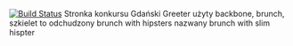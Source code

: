 [![Build Status](https://drone.io/github.com/GreetersPL/konkurs/status.png)](https://drone.io/github.com/GreetersPL/konkurs/latest)
Stronka konkursu Gdański Greeter użyty backbone, brunch, szkielet to odchudzony brunch with hipsters nazwany brunch with slim hispter 
